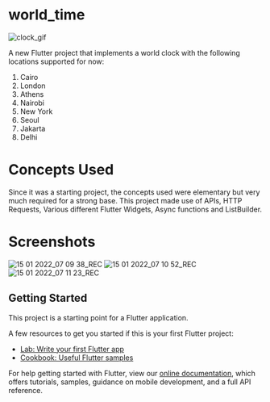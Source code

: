 # world_time

![clock_gif](https://media.giphy.com/media/3o7ZeoNm8HqZz07EUE/giphy.gif)

A new Flutter project that implements a world clock with the following locations supported for now:
1. Cairo
2. London
3. Athens
4. Nairobi
5. New York
6. Seoul
7. Jakarta
8. Delhi

# Concepts Used

Since it was a starting project, the concepts used were elementary but very much required for a strong base. This project made use of APIs, HTTP Requests, Various different Flutter Widgets, Async functions and ListBuilder.

# Screenshots
![15 01 2022_07 09 38_REC](https://user-images.githubusercontent.com/47386839/149613329-27d86d63-83cd-4136-9b37-521833fa23aa.png)
![15 01 2022_07 10 52_REC](https://user-images.githubusercontent.com/47386839/149613332-1a10e261-a9f2-4faa-8653-93c41fc48e87.png)
![15 01 2022_07 11 23_REC](https://user-images.githubusercontent.com/47386839/149613357-c759e250-957f-4b0f-b543-bbb82381ebc0.png)

## Getting Started

This project is a starting point for a Flutter application.

A few resources to get you started if this is your first Flutter project:

- [Lab: Write your first Flutter app](https://flutter.dev/docs/get-started/codelab)
- [Cookbook: Useful Flutter samples](https://flutter.dev/docs/cookbook)

For help getting started with Flutter, view our
[online documentation](https://flutter.dev/docs), which offers tutorials,
samples, guidance on mobile development, and a full API reference.
